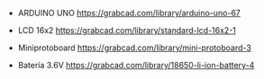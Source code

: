 
- ARDUINO UNO
https://grabcad.com/library/arduino-uno-67

- LCD 16x2
https://grabcad.com/library/standard-lcd-16x2-1

- Miniprotoboard
https://grabcad.com/library/mini-protoboard-3

- Batería 3.6V 
https://grabcad.com/library/18650-li-ion-battery-4
